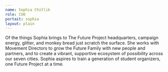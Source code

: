```yaml
---
name: Sophia Chitlik
role: COO 
portait: sophia
layout: plain
---
```


Of the things Sophia brings to The Future Project headquarters, campaign energy, glitter, and monkey bread just scratch the surface. She works with Movement Directors to grow the Future Family with new people and partners, and to create a vibrant, supportive ecosystem of possibility across our seven cities. Sophia aspires to train a generation of student organizers, one Future Project at a time. 